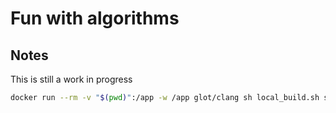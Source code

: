 # Fun with algorithms

## Notes

This is still a work in progress

```sh
docker run --rm -v "$(pwd)":/app -w /app glot/clang sh local_build.sh soln
```
